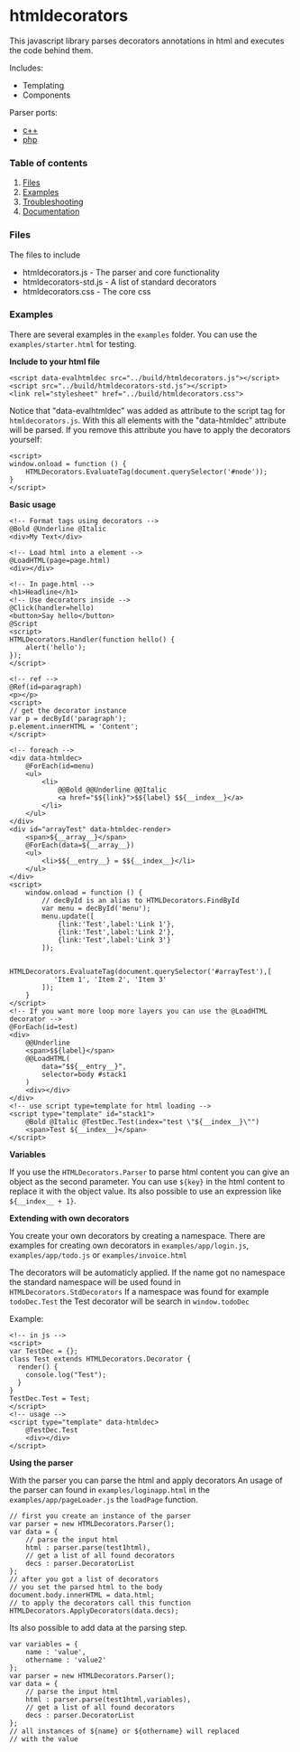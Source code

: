 # htmldecorators

This javascript library parses decorators annotations in html and executes the code behind them.

Includes:
* Templating
* Components

Parser ports:
* [c++](https://github.com/hendrik-weiler/htmldecoratorsparsercplusplus)
* [php](https://github.com/hendrik-weiler/htmldecoratorsparserphp)

### Table of contents

1. [Files](#files)
2. [Examples](#examples)
3. [Troubleshooting](https://hendrik-weiler.github.io/htmldecorators/docs/page.99_troubleshooting.html)
4. [Documentation](https://hendrik-weiler.github.io/htmldecorators/docs)

### Files

The files to include
- htmldecorators.js - The parser and core functionality
- htmldecorators-std.js - A list of standard decorators
- htmldecorators.css - The core css

### Examples

There are several examples in the ```examples``` folder.
You can use the ```examples/starter.html``` for testing.

**Include to your html file**
```
<script data-evalhtmldec src="../build/htmldecorators.js"></script>
<script src="../build/htmldecorators-std.js"></script>
<link rel="stylesheet" href="../build/htmldecorators.css">
```
Notice that "data-evalhtmldec" was added as attribute to the script tag for ```htmldecorators.js```. With this
all elements with the "data-htmldec" attribute will be parsed.
If you remove this attribute you have to apply the decorators yourself:
```
<script>
window.onload = function () {
    HTMLDecorators.EvaluateTag(document.querySelector('#node'));
}
</script>
```

**Basic usage**
```
<!-- Format tags using decorators -->
@Bold @Underline @Italic
<div>My Text</div>

<!-- Load html into a element -->
@LoadHTML(page=page.html)
<div></div>

<!-- In page.html -->
<h1>Headline</h1>
<!-- Use decorators inside -->
@Click(handler=hello)
<button>Say hello</button>
@Script
<script>
HTMLDecorators.Handler(function hello() {
    alert('hello');
});
</script>

<!-- ref -->
@Ref(id=paragraph)
<p></p>
<script>
// get the decorator instance
var p = decById('paragraph');
p.element.innerHTML = 'Content';
</script>

<!-- foreach -->
<div data-htmldec>
    @ForEach(id=menu)
    <ul>
        <li>
            @@Bold @@Underline @@Italic
            <a href="$${link}">$${label} $${__index__}</a>
        </li>
    </ul>
</div>
<div id="arrayTest" data-htmldec-render>
    <span>${__array__}</span>
    @ForEach(data=${__array__})
    <ul>
        <li>$${__entry__} = $${__index__}</li>
    </ul>
</div>
<script>
    window.onload = function () {
        // decById is an alias to HTMLDecorators.FindById
        var menu = decById('menu');
        menu.update([
            {link:'Test',label:'Link 1'},
            {link:'Test',label:'Link 2'},
            {link:'Test',label:'Link 3'}
        ]);
        
        HTMLDecorators.EvaluateTag(document.querySelector('#arrayTest'),[
           'Item 1', 'Item 2', 'Item 3'
        ]);
    }
</script>
<!-- If you want more loop more layers you can use the @LoadHTML decorator -->
@ForEach(id=test)
<div>
    @@Underline
    <span>$${label}</span>
    @@LoadHTML(
        data="$${__entry__}",
        selector=body #stack1
    )
    <div></div>
</div>
<!-- use script type=template for html loading -->
<script type="template" id="stack1">
    @Bold @Italic @TestDec.Test(index="test \"${__index__}\"")
    <span>Test ${__index__}</span>
</script>
```

**Variables**

If you use the ```HTMLDecorators.Parser``` to parse html content you can
give an object as the second parameter. You can use ```${key}``` in the html content
to replace it with the object value. Its also possible
to use an expression like ```${__index__ + 1}```.

**Extending with own decorators**

You create your own decorators by creating a namespace.
There are examples for creating own decorators in
```examples/app/login.js```, ```examples/app/todo.js``` or ```examples/invoice.html```

The decorators will be automaticly applied. If the name got
no namespace the standard namespace will be used found in ```HTMLDecorators.StdDecorators```
If a namespace was found for example ```todoDec.Test``` the
Test decorator will be search in ```window.todoDec```

Example:
```
<!-- in js -->
<script>
var TestDec = {};
class Test extends HTMLDecorators.Decorator {
  render() {
    console.log("Test");
  }
}
TestDec.Test = Test;
</script>
<!-- usage -->
<script type="template" data-htmldec>
    @TestDec.Test
    <div></div>
</script>
```

**Using the parser**

With the parser you can parse the html and apply decorators
An usage of the parser can found in ```examples/loginapp.html``` 
in the ```examples/app/pageLoader.js``` the ```loadPage``` function.
```
// first you create an instance of the parser
var parser = new HTMLDecorators.Parser();
var data = {
    // parse the input html
    html : parser.parse(test1html),
    // get a list of all found decorators
    decs : parser.DecoratorList
};
// after you got a list of decorators
// you set the parsed html to the body
document.body.innerHTML = data.html;
// to apply the decorators call this function
HTMLDecorators.ApplyDecorators(data.decs);
```

Its also possible to add data at the parsing step.
```
var variables = {
    name : 'value',
    othername : 'value2'
};
var parser = new HTMLDecorators.Parser();
var data = {
    // parse the input html
    html : parser.parse(test1html,variables),
    // get a list of all found decorators
    decs : parser.DecoratorList
};
// all instances of ${name} or ${othername} will replaced
// with the value
```